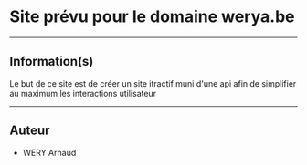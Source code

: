  Site prévu pour le domaine werya.be
===============================================

-----------------------------------------------------------------
Information(s)
-----------------------------------------------------------------

Le but de ce site est de créer un site itractif muni d'une api afin de simplifier au maximum les interactions utilisateur

-----------------------------------------------------------------
Auteur
-----------------------------------------------------------------

- WERY Arnaud

